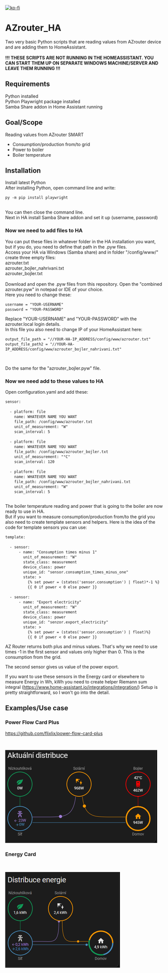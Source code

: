 [![ko-fi](https://ko-fi.com/img/githubbutton_sm.svg)](https://ko-fi.com/W7W1JVAKW)
<br>
# AZrouter_HA<br>
Two very basic Python scripts that are reading values from AZrouter device and are adding them to HomeAssistant.<br>
<br>
**!!! THESE SCRIPTS ARE NOT RUNNING IN THE HOMEASSISTANT. YOU CAN START THEM UP ON SEPARATE WINDOWS MACHINE/SERVER AND LEAVE THEM RUNNING !!!**<br>

## **Requirements**<br>
Python installed<br>
Python Playwright package installed<br>
Samba Share addon in Home Assistant running<br>

## **Goal/Scope**<br>
Reading values from AZrouter SMART<br>
- Consumption/production from/to grid<br>
- Power to boiler<br>
- Boiler temperature<br>

## Installation

Install latest Python<br>
After installing Python, open command line and write:
```
py -m pip install playwright
```
<br>
You can then close the command line.<br>
Next in HA install Samba Share addon and set it up (username, password)<br>

### Now we need to add files to HA<br>
You can put these files in whatever folder in the HA installation you want, but if you do, you need to define that path in the .pyw files.<br>
Access your HA via Windows (Samba share) and in folder "/config/www/" create three empty files:<br>
azrouter.txt<br>
azrouter_bojler_nahrivani.txt<br>
azrouter_bojler.txt<br>
<br>
Download and open the .pyw files from this repository. Open the "combined azrouter.pyw" in notepad or IDE of your choice.
<br>
Here you need to change these:<br>
```
username = "YOUR-USERNAME"
password = "YOUR-PASSWORD"
```
Replace "YOUR-USERNAME" and "YOUR-PASSWORD" with the azrouter.local login details.<br>
In this file you also need to change IP of your HomeAssistant here:<br>

```
output_file_path = "//YOUR-HA-IP_ADDRESS/config/www/azrouter.txt"
output_file_path2 = "//YOUR-HA-IP_ADDRESS/config/www/azrouter_bojler_nahrivani.txt"
```
<br>

Do the same for the "azrouter_bojler.pyw" file.<br>

### Now we need add to these values to HA<br>
Open configuration.yaml and add these:<br>

```
sensor:

  - platform: file
    name: WHATEVER NAME YOU WANT
    file_path: /config/www/azrouter.txt
    unit_of_measurement: "W"
    scan_interval: 5

  - platform: file
    name: WHATEVER NAME YOU WANT
    file_path: /config/www/azrouter_bojler.txt
    unit_of_measurement: "°C"
    scan_interval: 120

  - platform: file
    name: WHATEVER NAME YOU WANT
    file_path: /config/www/azrouter_bojler_nahrivani.txt
    unit_of_measurement: "W"
    scan_interval: 5
    
```

The boiler temperature reading and power that is going to the boiler are now ready to use in HA.<br>
But if you want to measure consumption/production from/to the grid you also need to create template sensors and helpers. Here is the idea of the code for template sensors you can use:

```
template:

  - sensor:
      - name: "Consumption times minus 1"
        unit_of_measurement: "W"
        state_class: measurement
        device_class: power
        unique_id: "sensor.consumption_times_minus_one"
        state: >
          {% set power = (states('sensor.consumption') | float)*-1 %}
          {{ 0 if power < 0 else power }}

  - sensor:
      - name: "Export electricity"
        unit_of_measurement: "W"
        state_class: measurement
        device_class: power
        unique_id: "senzor.export_electricity"
        state: >
          {% set power = (states('sensor.consumption') | float)%}
          {{ 0 if power < 0 else power }}
```

AZ Router returns both plus and minus values. That's why we need to use times -1 in the first sensor and values only higher than 0. This is the consumption from the grid.<br>

The second sensor gives us value of the power export.<br>

If you want to use these sensors in the Energy card or elsewhere to measure Energy in Wh, kWh you need to create helper Riemann sum integral (https://www.home-assistant.io/integrations/integration/) Setup is pretty straightforward, so I won't go into the detail.<br>


## Examples/Use case<br>
### Power Flow Card Plus<br> 
https://github.com/flixlix/power-flow-card-plus
<br> 

<br>

![My Remote Image](https://github.com/Vaseemes/azrouter_HA/blob/main/power_flow_card_plus.jpg?raw=true)
<br>


### Energy Card<br>

<br>

![My Remote Image](https://github.com/Vaseemes/azrouter_HA/blob/main/energy_card.jpg?raw=true)



